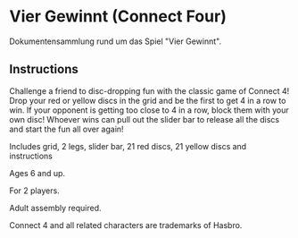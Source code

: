 # Vier Gewinnt (Connect Four)
Dokumentensammlung rund um das Spiel "Vier Gewinnt".

## Instructions
Challenge a friend to disc-dropping fun with the classic game of Connect 4! Drop your red or yellow discs in the grid and be the first to get 4 in a row to win. If your opponent is getting too close to 4 in a row, block them with your own disc! Whoever wins can pull out the slider bar to release all the discs and start the fun all over again!

Includes grid, 2 legs, slider bar, 21 red discs, 21 yellow discs and instructions

Ages 6 and up.

For 2 players.

Adult assembly required.

Connect 4 and all related characters are trademarks of Hasbro.
